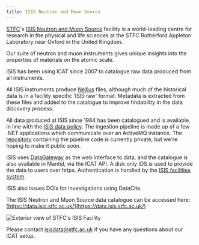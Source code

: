 ```yaml
---
title: ISIS Neutron and Muon Source
---
```


[STFC](https://stfc.ukri.org/)'s
[ISIS Neutron and Muon Source](https://www.isis.stfc.ac.uk/) facility is a
world-leading centre for research in the physical and life sciences at the STFC
Rutherford Appleton Laboratory near Oxford in the United Kingdom.

Our suite of neutron and muon instruments gives unique insights into the
properties of materials on the atomic scale.

ISIS has been using ICAT since 2007 to catalogue raw data produced from all
instruments.

All ISIS instruments produce [NeXus](https://www.nexusformat.org/) files, although
much of the historical data is in a facility specific 'ISIS raw' format. Metadata
is extracted from these files and added to the catalogue to improve findability in
the data discovery process.

All data produced at ISIS since 1984 has been catalogued and is
available, in line with
the [ISIS data policy](https://www.isis.stfc.ac.uk/Pages/Data-Policy.aspx). The
ingestion pipeline is made up of a few .NET applications which communicate over an
ActiveMQ instance.
The [repository](https://github.com/ral-facilities/isis-icat-ingestion/)
containing the pipeline code is currently private, but we're hoping to make it
public soon.

ISIS uses [DataGateway](https://github.com/ral-facilities/datagateway) as the web
interface to data, and the catalogue is also available in Mantid, via the ICAT
API. A disk only IDS is used to provide the data to users over https.
Authentication is handled by
the [ISIS facilities system](https://users.facilities.rl.ac.uk).

ISIS also issues DOIs for investigations using DataCite.

The ISIS Neutron and Muon Source data catalogue can be accessed here:
[https://data.isis.stfc.ac.uk/](https://data.isis.stfc.ac.uk/)

![Exterior view of STFC's ISIS Facility](/ral3.jpg "Exterior view of STFC's ISIS Facility")

Please contact isisdata@stfc.ac.uk if you have any questions about our ICAT setup.
